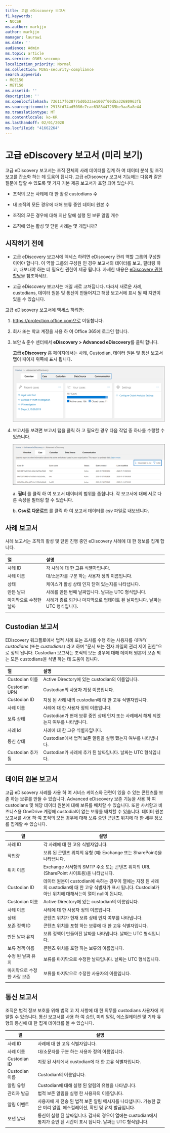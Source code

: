```yaml
---
title: 고급 eDiscovery 보고서
f1.keywords:
- NOCSH
ms.author: markjjo
author: markjjo
manager: laurawi
ms.date: ''
audience: Admin
ms.topic: article
ms.service: O365-seccomp
localization_priority: Normal
ms.collection: M365-security-compliance
search.appverid:
- MOE150
- MET150
ms.assetid: ''
description: ''
ms.openlocfilehash: 736117f62877bd0b33ae1007f00d5a32680963fb
ms.sourcegitcommit: 2913fd74ad5086c7cac6388447285be9aa5a8e44
ms.translationtype: MT
ms.contentlocale: ko-KR
ms.lasthandoff: 02/01/2020
ms.locfileid: "41662264"
---
```

# <a name="advanced-ediscovery-reports-preview"></a>고급 eDiscovery 보고서 (미리 보기)

고급 eDiscovery 보고서는 조직 전체의 사례 데이터를 집계 하 여 데이터 분석 및 조직 보고를 간소화 하는 데 도움이 됩니다. 고급 eDiscovery 보고서 기능에는 다음과 같은 질문에 답할 수 있도록 몇 가지 기본 제공 보고서가 포함 되어 있습니다.

- 조직의 모든 사례에 대 한 활성 custodians 수

- 내 조직의 모든 경우에 대해 보류 중인 데이터 원본 수

- 조직의 모든 경우에 대해 지난 달에 실행 된 보류 알림 개수

- 조직에 있는 활성 및 닫힌 사례는 몇 개입니까?

## <a name="before-you-begin"></a>시작하기 전에

- 고급 eDiscovery 보고서에 액세스 하려면 eDiscovery 관리 역할 그룹의 구성원 이어야 합니다. 이 역할 그룹의 구성원 인 경우 보고서의 데이터를 보고, 필터링 하 고, 내보내야 하는 데 필요한 권한이 제공 됩니다. 자세한 내용은 [eDiscovery 권한 할당](assign-ediscovery-permissions.md)을 참조하세요.

- 고급 eDiscovery 보고서는 매일 새로 고쳐집니다. 따라서 새로운 사례, custodians, 데이터 원본 및 통신이 만들어지고 해당 보고서에 표시 될 때 지연이 있을 수 있습니다.

고급 eDiscovery 보고서에 액세스 하려면:

1. https://protection.office.com으로 이동합니다.
  
2. 회사 또는 학교 계정을 사용 하 여 Office 365에 로그인 합니다.
  
3. 보안 & 준수 센터에서 **eDiscovery > Advanced eDiscovery**를 클릭 합니다.
  
   **고급 eDiscovery** 홈 페이지에서는 사례, Custodian, 데이터 원본 및 통신 보고서 탭이 페이지 위쪽에 표시 됩니다. 
  
   ![홈 페이지의 고급 eDiscovery 보고서](media/report-home.png)

5. 보고서를 보려면 보고서 탭을 클릭 하 고 필요한 경우 다음 작업 중 하나를 수행할 수 있습니다.

   ![보고서 데이터를 필터링 하거나 다운로드할 수 있습니다.](media/AeDReportsFilterDownload.png)

   a. **필터** 를 클릭 하 여 보고서 데이터의 범위를 좁힙니다. 각 보고서에 대해 서로 다른 속성을 필터링 할 수 있습니다.
  
   b. **Csv로 다운로드** 를 클릭 하 여 보고서 데이터를 csv 파일로 내보냅니다.

## <a name="case-report"></a>사례 보고서

사례 보고서는 조직의 활성 및 닫힌 진행 중인 eDiscovery 사례에 대 한 정보를 집계 합니다.

|열        |설명|
|:-------------|:-------------|
|사례 ID | 각 사례에 대 한 고유 식별자입니다.| 
|사례 이름 | 대/소문자를 구분 하는 사용자 정의 이름입니다.|
|상태 | 케이스가 활성 상태 인지 닫혀 있는지를 나타냅니다.|
|만든 날짜 |사례를 만든 번째 날짜입니다. 날짜는 UTC 형식입니다.|
|마지막으로 수정한 날짜 |사례가 종료 되거나 마지막으로 업데이트 된 날짜입니다. 날짜는 UTC 형식입니다.| 
|||

## <a name="custodian-report"></a>Custodian 보고서

EDiscovery 워크플로에서 법적 사례 또는 조사를 수행 하는 사용자를 *데이터 custodians* (또는 *custodians*) 라고 하며 "문서 또는 전자 파일의 관리 제어 권한"으로 정의 됩니다. Custodian 보고서는 조직의 모든 경우에 대해 데이터 원본이 보존 되는 모든 custodians을 식별 하는 데 도움이 됩니다.

|열         |설명|
|:-------------|:-------------|
|Custodian 이름| Active Directory에 있는 custodian의 이름입니다.|
|Custodian UPN | Custodian의 사용자 계정 이름입니다.|
|Custodian ID | 지정 된 사례 내의 custodian에 대 한 고유 식별자입니다. |
|사례 이름 | 사례에 대 한 사용자 정의 이름입니다.|
|보류 상태 | Custodian가 현재 보류 중인 상태 인지 또는 사례에서 해제 되었는지 여부를 나타냅니다.|
|사례 Id | 사례에 대 한 고유 식별자입니다.|
|통신 상태 |Custodian에서 법적 보존 알림을 실행 했는지 여부를 나타냅니다. |
|Custodian 추가 됨 | Custodian가 사례에 추가 된 날짜입니다. 날짜는 UTC 형식입니다.|
|||

## <a name="data-source-report"></a>데이터 원본 보고서

고급 eDiscovery 사례를 사용 하 여 서비스 케이스와 관련이 있을 수 있는 콘텐츠를 보존 하는 보류를 만들 수 있습니다. Advanced eDiscovery 보존 기능을 사용 하 여 custodians 및 해당 데이터 원본에 대해 보류를 배치할 수 있습니다. 또한 사서함과 비즈니스용 OneDrive 계정에 custodial이 없는 보류를 배치할 수 있습니다. 데이터 원본 보고서를 사용 하 여 조직의 모든 경우에 대해 보류 중인 콘텐츠 위치에 대 한 세부 정보를 집계할 수 있습니다.

|열        |설명|
| -------------|-------------|
|사례 ID |각 사례에 대 한 고유 식별자입니다. |
|작업량 |보류 된 콘텐츠 위치의 유형 (예: Exchange 또는 SharePoint)을 나타냅니다.
|위치 이름 |Exchange 사서함의 SMTP 주소 또는 콘텐츠 위치의 URL (SharePoint 사이트용)을 나타냅니다. | 
|Custodian ID |데이터 원본이 custodian에 속하는 경우이 열에는 지정 된 사례의 custodian에 대 한 고유 식별자가 표시 됩니다. Custodial가 아닌 위치에 대해서는이 열이 null이 됩니다.|
|Custodian 이름 |Active Directory에 있는 custodian의 이름입니다.| 
|사례 이름 |사례에 대 한 사용자 정의 이름입니다.| 
|상태 |콘텐츠 위치가 현재 보류 상태 인지 여부를 나타냅니다. | 
|보존 정책 ID |콘텐츠 위치를 포함 하는 보류에 대 한 고유 식별자입니다. | 
|만든 날짜 유지 |보류 정책이 만들어진 날짜를 나타냅니다. 날짜는 UTC 형식입니다. | 
|보류 정책 이름 |콘텐츠 위치를 포함 하는 보류의 이름입니다. |
|수정 된 날짜 유지 |보류를 마지막으로 수정한 날짜입니다. 날짜는 UTC 형식입니다.| 
|마지막으로 수정한 사람 보존|보류를 마지막으로 수정한 사용자의 이름입니다.| 
|||

## <a name="communication-report"></a>통신 보고서

조직은 법적 정보 보호를 위해 법적 고 지 사항에 대 한 의무를 custodians 사용자에 게 알릴 수 있습니다. 통신 보고서를 사용 하 여 승인, 미리 알림, 에스컬레이션 및 기타 유형의 통신에 대 한 집계 데이터를 볼 수 있습니다.

|열         |설명|
| -------------|-------------|
|사례 ID | 사례에 대 한 고유 식별자입니다.|
|사례 이름 | 대/소문자를 구분 하는 사용자 정의 이름입니다.|
|Custodian ID |지정 된 사례에서 custodian에 대 한 고유 식별자입니다.|
|Custodian 이름 |Custodian의 이름입니다.|
|알림 유형 |Custodian에 대해 실행 된 알림의 유형을 나타냅니다.|
|관리자 발급 |법적 보존 알림을 실행 한 사용자의 이름입니다.|
|알림 이벤트|사용자에 게 전송 된 법적 보존 알림 메시지를 나타냅니다. 가능한 값은 미리 알림, 에스컬레이션, 확인 및 유지 발급입니다.|
|보낸 날짜 |통신이 실행 된 날짜입니다. 감사의 경우이 열에는 custodian에서 통지가 승인 된 시간이 표시 됩니다. 날짜는 UTC 형식입니다.|
|||
